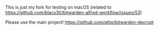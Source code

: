 This is just my fork for testing on macOS (related to https://github.com/blacs30/bitwarden-alfred-workflow/issues/53)

Please use the main project!
https://github.com/attie/bitwarden-decrypt
